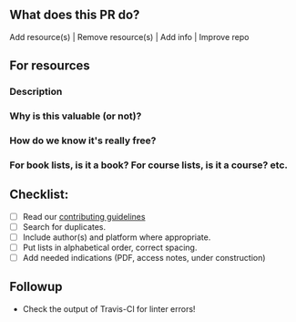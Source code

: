 ## What does this PR do?
Add resource(s) | Remove resource(s) | Add info | Improve repo

## For resources
### Description

### Why is this valuable (or not)?

### How do we know it's really free?

### For book lists, is it a book? For course lists, is it a course? etc.

## Checklist:
- [ ] Read our [contributing guidelines](https://github.com/EbookFoundation/free-programming-books/blob/master/CONTRIBUTING.md)
- [ ] Search for duplicates.
- [ ] Include author(s) and platform where appropriate.
- [ ] Put lists in alphabetical order, correct spacing.
- [ ] Add needed indications (PDF, access notes, under construction)

## Followup

- Check the output of Travis-CI for linter errors!
